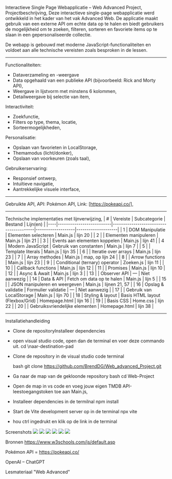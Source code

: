 Interactieve Single Page Webapplicatie – Web Advanced Project,
 Projectbeschrijving,
Deze interactieve single-page webapplicatie werd ontwikkeld in het kader van het vak Advanced Web. De applicatie maakt gebruik van een externe API om echte data op te halen en biedt gebruikers de mogelijkheid om te zoeken, filteren, sorteren en favoriete items op te slaan in een gepersonaliseerde collectie.

De webapp is gebouwd met moderne JavaScript-functionaliteiten en voldoet aan alle technische vereisten zoals besproken in de lessen.

---

 Functionaliteiten:
- Dataverzameling en -weergave
- Data opgehaald van een publieke API (bijvoorbeeld: Rick and Morty API),
- Weergave in lijstvorm met minstens 6 kolommen,
- Detailweergave bij selectie van item,


Interactiviteit:
- Zoekfunctie,
- Filters op type, thema, locatie,
- Sorteermogelijkheden,


Personalisatie:
- Opslaan van favorieten in LocalStorage,
- Themamodus (licht/donker),
- Opslaan van voorkeuren (zoals taal),


Gebruikerservaring:
- Responsief ontwerp,
- Intuïtieve navigatie,
- Aantrekkelijke visuele interface,


---

 Gebruikte API,
API: Pokémon API,
Link: [https://pokeapi.co/],

---

 Technische implementaties met lijnverwijzing,
| #  | Vereiste                 | Subcategorie                           | Bestand           | Lijn(en)           |
|----|--------------------------|----------------------------------------|-------------------|--------------------|
| 1  | DOM Manipulatie          | Elementen selecteren                   | Main.js           | lijn 20            |
| 2  |                          | Elementen manipuleren                  | Main.js           | lijn 21            |
| 3  |                          | Events aan elementen koppelen          | Main.js           | lijn 41            |
| 4  | Modern JavaScript        | Gebruik van constanten                 | Main.js           | lijn 7             |
| 5  |                          | Template literals                      | Main.js           | lijn 35            |
| 6  |                          | Iteratie over arrays                   | Main.js           | lijn 23            |
| 7  |                          | Array methodes                         | Main.js           | map, op lijn 24    |
| 8  |                          | Arrow functions                        | Main.js           | lijn 23            |
| 9  |                          | Conditional (ternary) operator         | Zoeken.js         | lijn 11            |
| 10 |                          | Callback functions                     | Main.js           | lijn 12            |
| 11 |                          | Promises                               | Main.js           | lijn 10            |
| 12 |                          | Async & Await                          | Main.js           | lijn 3             |
| 13 |                          | Observer API                           | —                 | Niet aanwezig      |
| 14 | Data & API               | Fetch om data op te halen              | Main.js           | lijn 5             |
| 15 |                          | JSON manipuleren en weergeven          | Main.js           | lijnen 21, 57      |
| 16 | Opslag & validatie       | Formulier validatie                    | —                 | Niet aanwezig      |
| 17 |                          | Gebruik van LocalStorage               | Main.js           | lijn 70            |
| 18 | Styling & layout         | Basis HTML layout (Flexbox/Grid)       | Homepage.html     | lijn 16            |
| 19 |                          | Basis CSS                              | Home.css          | lijn 22            |
| 20 |                          | Gebruiksvriendelijke elementen         | Homepage.html     | lijn 38            |


---

 Installatiehandleiding
- Clone de repositoryInstalleer dependencies

- open visual studio code, open dan de terminal en voer deze commando uit.
     cd \naar-destination-pad


- Clone de repository in de visual studio code terminal

     bash
      git clone https://github.com/BrendDG/Web_advanced_Project.git


- Ga naar de map van de gekloonde repository
       bash
      cd Web-Project

- Open de map in vs code en voeg jouw eigen TMDB API-leestoegangstoken toe aan Main.js,

- Installeer dependencies in de termilnal
      npm install

- Start de Vite development server op in de terminal 
      npx vite

- hou ctrl ingedrukt en klik op de link in de terminal



 Screenshots
<img src="https://github.com/user-attachments/assets/27ac3739-e467-4560-82f8-7e6490ae0c7f">
<img src="https://github.com/user-attachments/assets/ee05e2bf-03eb-4c1a-8354-bc3757508f0c">
<img src="https://github.com/user-attachments/assets/aa7641b5-1f21-49fd-89c3-274f4e0c040e">
<img src="https://github.com/user-attachments/assets/3fd20cfe-a3fd-4912-b221-c3216020df88">
<img src="https://github.com/user-attachments/assets/a092b176-93e3-422f-a3bd-68d8ffefb688">
<img src="https://github.com/user-attachments/assets/3be15dad-a58c-4c6f-afb1-fec344ecf5d0">


 Bronnen
https://www.w3schools.com/js/default.asp

Pokémon API = https://pokeapi.co/

OpenAI – ChatGPT

Lesmateriaal "Web Advanced"
